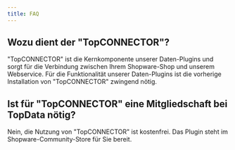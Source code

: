 ```yaml
---
title: FAQ
---
```



## Wozu dient der "TopCONNECTOR"?

"TopCONNECTOR" ist die Kernkomponente unserer Daten-Plugins und sorgt für die Verbindung zwischen Ihrem Shopware-Shop und unserem Webservice. Für die Funktionalität unserer Daten-Plugins ist die vorherige Installation von "TopCONNECTOR" zwingend nötig.

## Ist für "TopCONNECTOR" eine Mitgliedschaft bei TopData nötig?

Nein, die Nutzung von "TopCONNECTOR" ist kostenfrei. Das Plugin steht im Shopware-Community-Store für Sie bereit.
